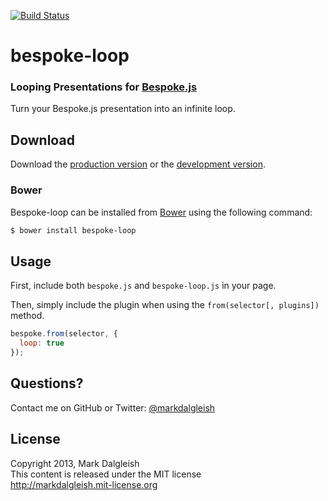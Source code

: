 [![Build Status](https://secure.travis-ci.org/markdalgleish/bespoke-loop.png)](http://travis-ci.org/markdalgleish/bespoke-loop)

# bespoke-loop

### Looping Presentations for [Bespoke.js](https://github.com/markdalgleish/bespoke.js)

Turn your Bespoke.js presentation into an infinite loop.

## Download

Download the [production version][min] or the [development version][max].

[min]: https://raw.github.com/markdalgleish/bespoke-loop/master/dist/bespoke-loop.min.js
[max]: https://raw.github.com/markdalgleish/bespoke-loop/master/dist/bespoke-loop.js

### Bower

Bespoke-loop can be installed from [Bower](http://twitter.github.com/bower/) using the following command:

```bash
$ bower install bespoke-loop
```

## Usage

First, include both `bespoke.js` and `bespoke-loop.js` in your page.

Then, simply include the plugin when using the `from(selector[, plugins])` method.

```js
bespoke.from(selector, {
  loop: true
});
```

## Questions?

Contact me on GitHub or Twitter: [@markdalgleish](http://twitter.com/markdalgleish)

## License

Copyright 2013, Mark Dalgleish  
This content is released under the MIT license  
http://markdalgleish.mit-license.org